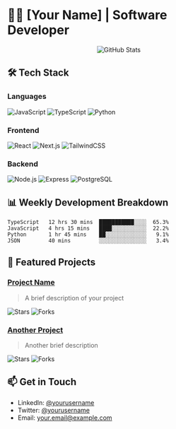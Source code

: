# 👨‍💻 [Your Name] | Software Developer

<div align="center">
  <img src="https://github-readme-stats.vercel.app/api?username=yourusername&show_icons=true&theme=github_dark" alt="GitHub Stats" />
</div>

## 🛠️ Tech Stack

### Languages
![JavaScript](https://img.shields.io/badge/-JavaScript-F7DF1E?style=flat-square&logo=javascript&logoColor=black)
![TypeScript](https://img.shields.io/badge/-TypeScript-3178C6?style=flat-square&logo=typescript&logoColor=white)
![Python](https://img.shields.io/badge/-Python-3776AB?style=flat-square&logo=python&logoColor=white)

### Frontend
![React](https://img.shields.io/badge/-React-61DAFB?style=flat-square&logo=react&logoColor=black)
![Next.js](https://img.shields.io/badge/-Next.js-000000?style=flat-square&logo=next.js&logoColor=white)
![TailwindCSS](https://img.shields.io/badge/-TailwindCSS-06B6D4?style=flat-square&logo=tailwind-css&logoColor=white)

### Backend
![Node.js](https://img.shields.io/badge/-Node.js-339933?style=flat-square&logo=node.js&logoColor=white)
![Express](https://img.shields.io/badge/-Express-000000?style=flat-square&logo=express&logoColor=white)
![PostgreSQL](https://img.shields.io/badge/-PostgreSQL-4169E1?style=flat-square&logo=postgresql&logoColor=white)

## 📊 Weekly Development Breakdown

```text
TypeScript   12 hrs 30 mins  ███████████░░░░  65.3%
JavaScript   4 hrs 15 mins   ████░░░░░░░░░░░  22.2%
Python       1 hr 45 mins    ██░░░░░░░░░░░░░   9.1%
JSON         40 mins         ░░░░░░░░░░░░░░░   3.4%
```

## 🌟 Featured Projects

### [Project Name](https://github.com/yourusername/project)
> A brief description of your project

![Stars](https://img.shields.io/github/stars/yourusername/project?style=social)
![Forks](https://img.shields.io/github/forks/yourusername/project?style=social)

### [Another Project](https://github.com/yourusername/another-project)
> Another brief description

![Stars](https://img.shields.io/github/stars/yourusername/another-project?style=social)
![Forks](https://img.shields.io/github/forks/yourusername/another-project?style=social)

## 📫 Get in Touch
- LinkedIn: [@yourusername](https://linkedin.com/in/yourusername)
- Twitter: [@yourusername](https://twitter.com/yourusername)
- Email: your.email@example.com 